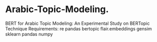 # Arabic-Topic-Modeling.
BERT for Arabic Topic Modeling: An Experimental Study on BERTopic Technique Requirements: re pandas  bertopic  flair.embeddings  gensim sklearn pandas  numpy
